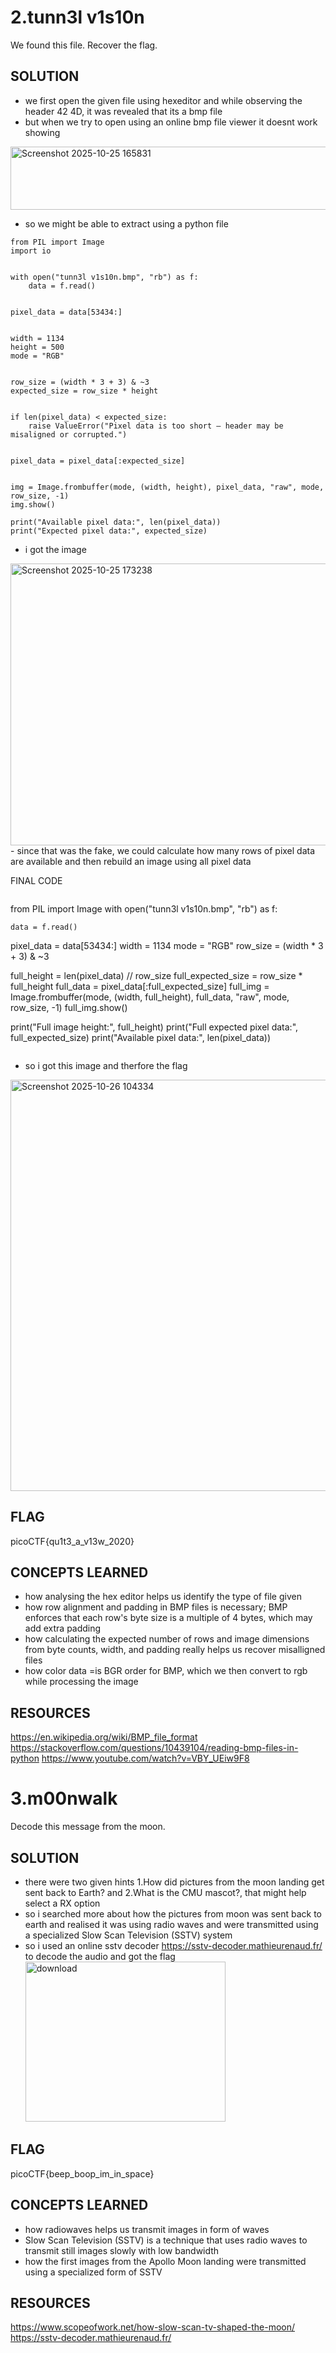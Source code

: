 # 2.tunn3l v1s10n
We found this file. Recover the flag.

## SOLUTION 
- we first open the given file using hexeditor and while observing the header 42 4D, it was revealed that its a bmp file
- but when we try to open using an online bmp file viewer it doesnt work showing

<img width="1632" height="101" alt="Screenshot 2025-10-25 165831" src="https://github.com/user-attachments/assets/7a4835f5-69cf-4c23-934f-6b5e9dd3d925" />

- so we might be able to extract using a python file 
  
```
from PIL import Image
import io


with open("tunn3l v1s10n.bmp", "rb") as f:
    data = f.read()


pixel_data = data[53434:]


width = 1134
height = 500
mode = "RGB"


row_size = (width * 3 + 3) & ~3  
expected_size = row_size * height


if len(pixel_data) < expected_size:
    raise ValueError("Pixel data is too short — header may be misaligned or corrupted.")


pixel_data = pixel_data[:expected_size]


img = Image.frombuffer(mode, (width, height), pixel_data, "raw", mode, row_size, -1)
img.show()

print("Available pixel data:", len(pixel_data))
print("Expected pixel data:", expected_size)
```

- i got the image 
<img width="1667" height="451" alt="Screenshot 2025-10-25 173238" src="https://github.com/user-attachments/assets/929832c1-373c-454f-aa07-4d0ccb11bd9f" />
- since that was the fake, we could calculate how many rows of pixel data are available and then rebuild an image using all pixel data

  FINAL CODE
  ```
  ```
  from PIL import Image
  with open("tunn3l v1s10n.bmp", "rb") as f:
  
    data = f.read()
  pixel_data = data[53434:]
  width = 1134
  mode = "RGB"
  row_size = (width * 3 + 3) & ~3

  full_height = len(pixel_data) // row_size
  full_expected_size = row_size * full_height
  full_data = pixel_data[:full_expected_size]
  full_img = Image.frombuffer(mode, (width, full_height), full_data, "raw", mode, row_size, -1)
  full_img.show()

  print("Full image height:", full_height)
  print("Full expected pixel data:", full_expected_size)
  print("Available pixel data:", len(pixel_data))

```
```

- so i got this image and therfore the flag
<img width="895" height="658" alt="Screenshot 2025-10-26 104334" src="https://github.com/user-attachments/assets/405f5323-0200-42cd-82a1-b5b1d5c72d79" />

## FLAG
picoCTF{qu1t3_a_v13w_2020}

## CONCEPTS LEARNED 
- how analysing the hex editor helps us identify the type of file given
- how row alignment and padding in BMP files is necessary; BMP enforces that each row's byte size is a multiple of 4 bytes, which may add extra padding
- how calculating the expected number of rows and image dimensions from byte counts, width, and padding really helps us recover misalligned files
- how color data =is BGR order for BMP, which we then convert to rgb while processing the image

## RESOURCES 
https://en.wikipedia.org/wiki/BMP_file_format
https://stackoverflow.com/questions/10439104/reading-bmp-files-in-python
https://www.youtube.com/watch?v=VBY_UEiw9F8

# 3.m00nwalk
Decode this message from the moon.

## SOLUTION 
- there were two given hints 1.How did pictures from the moon landing get sent back to Earth? and 2.What is the CMU mascot?, that might help select a RX option
- so i searched more about how the pictures from moon was sent back to earth and realised it was using radio waves and were transmitted using a specialized Slow Scan Television (SSTV) system
- so i used an online sstv decoder https://sstv-decoder.mathieurenaud.fr/ to decode the audio and got the flag
  <img width="320" height="256" alt="download" src="https://github.com/user-attachments/assets/3ebf96d8-48b1-4451-b3c7-6931b2ebda61" />

## FLAG
picoCTF{beep_boop_im_in_space}

## CONCEPTS LEARNED 
- how radiowaves helps us transmit images in form of waves
- Slow Scan Television (SSTV) is a technique that uses radio waves to transmit still images slowly with low bandwidth
- how the first images from the Apollo Moon landing were transmitted using a specialized form of SSTV

## RESOURCES
https://www.scopeofwork.net/how-slow-scan-tv-shaped-the-moon/
https://sstv-decoder.mathieurenaud.fr/
  

